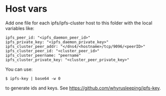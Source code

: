 # Host vars

Add one file for each ipfs/ipfs-cluster host to this folder with the local variables like:

    ipfs_peer_id: "<ipfs_daemon_peer_id>"
    ipfs_private_key: "<ipfs_daemon_private_key>"
    ipfs_cluster_peer_addr: "</dns4/<hostname>/tcp/9096/<peerID>"
    ipfs_cluster_peer_id: "<cluster_peer_id>"
    ipfs_cluster_peername: "peername"
    ipfs_cluster_private_key: "<cluster_peer_private_key>"

You can use:

    $ ipfs-key | base64 -w 0

to generate ids and keys. See https://github.com/whyrusleeping/ipfs-key.
